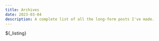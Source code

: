 ```yaml
---
title: Archives
date: 2023-03-04
description: A complete list of all the long-form posts I've made.
---
```


${_listing}